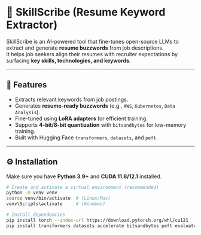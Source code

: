 # 🚀 SkillScribe (Resume Keyword Extractor)

SkillScribe is an AI-powered tool that fine-tunes open-source LLMs to extract and generate **resume buzzwords** from job descriptions.  
It helps job seekers align their resumes with recruiter expectations by surfacing **key skills, technologies, and keywords**.  

---

## 📌 Features
- Extracts relevant keywords from job postings.  
- Generates **resume-ready buzzwords** (e.g., `AWS`, `Kubernetes`, `Data Analysis`).  
- Fine-tuned using **LoRA adapters** for efficient training.  
- Supports **4-bit/8-bit quantization** with `bitsandbytes` for low-memory training.  
- Built with Hugging Face `transformers`, `datasets`, and `peft`.  

---

## ⚙️ Installation

Make sure you have **Python 3.9+** and **CUDA 11.8/12.1** installed.

```bash
# Create and activate a virtual environment (recommended)
python -m venv venv
source venv/bin/activate  # (Linux/Mac)
venv\Scripts\activate     # (Windows)

# Install dependencies
pip install torch --index-url https://download.pytorch.org/whl/cu121
pip install transformers datasets accelerate bitsandbytes peft evaluate scipy

